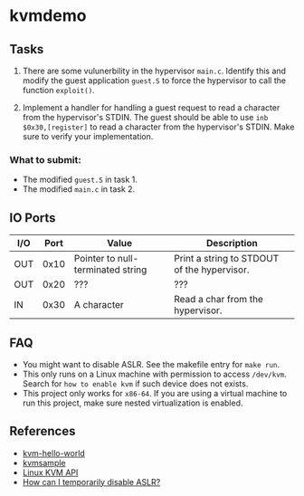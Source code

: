 # kvmdemo

## Tasks

1. There are some vulunerbility in the hypervisor `main.c`. Identify this and
modify the guest application `guest.S` to force the hypervisor to call the function `exploit()`.

2. Implement a handler for handling a guest request to read a character from
the hypervisor's STDIN. The guest should be able to use `inb $0x30,[register]`
to read a character from the hypervisor's STDIN. Make sure to verify
your implementation.

### What to submit:

- The modified `guest.S` in task 1.
- The modified `main.c` in task 2.

## IO Ports

| I/O | Port | Value | Description |
|-|-|-|-|
| OUT | 0x10 | Pointer to null-terminated string | Print a string to STDOUT of the hypervisor. |
| OUT | 0x20 | ??? | ??? |
| IN | 0x30 | A character | Read a char from the hypervisor. |

## FAQ

- You might want to disable ASLR. See the makefile entry for `make run`.
- This only runs on a Linux machine with permission to access `/dev/kvm`.
    Search for `how to enable kvm` if such device does not exists.
- This project only works for `x86-64`. If you are using a virtual machine
    to run this project, make sure nested virtualization is enabled.

## References

- [kvm-hello-world](https://github.com/dpw/kvm-hello-world/)
- [kvmsample](https://github.com/soulxu/kvmsample)
- [Linux KVM API](https://docs.kernel.org/virt/kvm/api.html)
- [How can I temporarily disable ASLR?](https://askubuntu.com/a/507954)
